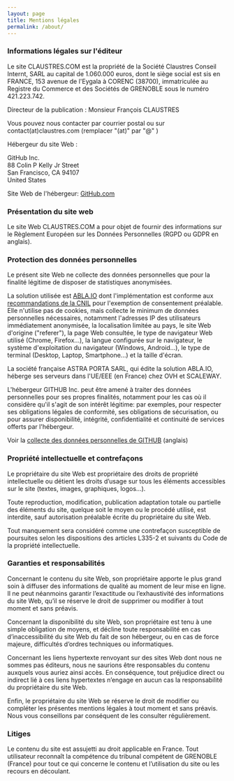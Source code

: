 ```yaml
---
layout: page
title: Mentions légales
permalink: /about/
---
```

### Informations légales sur l'éditeur

Le site CLAUSTRES.COM est la propriété de la Société Claustres Conseil Internt, SARL au capital de 1.060.000 euros, dont le siège social est sis en FRANCE, 153 avenue de l'Eygala à CORENC (38700), immatriculée au Registre du Commerce et des Sociétés de GRENOBLE sous le numéro 421.223.742.

Directeur de la publication : Monsieur François CLAUSTRES

Vous pouvez nous contacter par courrier postal ou sur contact(at)claustres.com (remplacer "(at)" par "@" )

Hébergeur du site Web :

GitHub Inc.  
88 Colin P Kelly Jr Street  
San Francisco, CA 94107  
United States

Site Web de l'hébergeur: [GitHub.com](https://github.com)

### Présentation du site web

Le site Web CLAUSTRES.COM a pour objet de fournir des informations sur le Règlement Européen sur les Données Personnelles (RGPD ou GDPR en anglais).

### Protection des données personnelles

Le présent site Web ne collecte des données personnelles que pour la finalité légitime de disposer de statistiques anonymisées.

La solution utilisée est [ABLA.IO](https://abla.io/) dont l'implémentation est conforme aux [recommandations de la CNIL](https://www.cnil.fr/fr/cookies-et-autres-traceurs/regles/cookies-solutions-pour-les-outils-de-mesure-daudience) pour l'exemption de consentement préalable. Elle n'utilise pas de cookies, mais collecte le minimum de données personnelles nécessaires, notamment l'adresses IP des utilisateurs immédiatement anonymisée, la localisation limitée au pays, le site Web d'origine ("referer"), la page Web consultée, le type de navigateur Web utilisé (Chrome, Firefox...), la langue configurée sur le navigateur, le système d'exploitation du navigateur (Windows, Android...), le type de terminal (Desktop, Laptop, Smartphone...) et la taille d'écran.

La société française ASTRA PORTA SARL, qui édite la solution ABLA.IO, héberge ses serveurs dans l'UE/EEE (en France) chez OVH et SCALEWAY.

L'hébergeur GITHUB Inc. peut être amené à traiter des données personnelles pour ses propres finalités, notamment pour les cas où il considère qu'il s'agit de son intérêt légitime: par exemples, pour respecter ses obligations légales de conformité, ses obligations de sécurisation, ou pour assurer disponibilité, intégrité, confidentialité et continuité de services offerts par l'hébergeur.

Voir la [collecte des données personnelles de GITHUB](https://help.github.com/en/github/site-policy/github-privacy-statement#what-information-github-collects) (anglais)

### Propriété intellectuelle et contrefaçons

Le propriétaire du site Web est propriétaire des droits de propriété intellectuelle ou détient les droits d’usage sur tous les éléments accessibles sur le site (textes, images, graphiques, logos…).

Toute reproduction, modification, publication adaptation totale ou partielle des éléments du site, quelque soit le moyen ou le procédé utilisé, est interdite, sauf autorisation préalable écrite du propriétaire du site Web.

Tout manquement sera considéré comme une contrefaçon susceptible de poursuites selon les dispositions des articles L335-2 et suivants du Code de la propriété intellectuelle.

### Garanties et responsabilités

Concernant le contenu du site Web, son propriétaire apporte le plus grand soin à diffuser des informations de qualité au moment de leur mise en ligne. Il ne peut néanmoins garantir l’exactitude ou l’exhaustivité des informations du site Web, qu’il se réserve le droit de supprimer ou modifier à tout moment et sans préavis.

Concernant la disponibilité du site Web, son propriétaire est tenu à une simple obligation de moyens, et décline toute responsabilité en cas d’inaccessibilité du site Web du fait de son hébergeur, ou en cas de force majeure, difficultés d’ordres techniques ou informatiques.

Concernant les liens hypertexte renvoyant sur des sites Web dont nous ne sommes pas éditeurs, nous ne saurions être responsables du contenu auxquels vous auriez ainsi accès. En conséquence, tout préjudice direct ou indirect lié à ces liens hypertextes n’engage en aucun cas la responsabilité du propriétaire du site Web.

Enfin, le propriétaire du site Web se réserve le droit de modifier ou compléter les présentes mentions légales à tout moment et sans préavis. Nous vous conseillons par conséquent de les consulter régulièrement.

### Litiges

Le contenu du site est assujetti au droit applicable en France. Tout utilisateur reconnaît la compétence du tribunal compétent de GRENOBLE (France) pour tout ce qui concerne le contenu et l’utilisation du site ou les recours en découlant.
